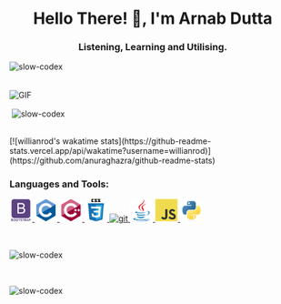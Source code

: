 <h1 align="center">Hello There! 👋, I'm Arnab Dutta</h1>
<h3 align="center">Listening, Learning and Utilising.</h3>
<p align="left"> <img src="https://komarev.com/ghpvc/?username=slow-codex&label=Profile%20views&color=0e75b6&style=flat" alt="slow-codex" /> </p>
<br>
<img align="center" alt="GIF" height="500" width="900" src="https://steamuserimages-a.akamaihd.net/ugc/1288542196648806932/B0716CA631D155EF6E105102F47E6E79083045C8/" />
<br>
<p>&nbsp;<img align="center" src="https://github-readme-stats-slow-codex.vercel.app/api?username=slow-codex&show_icons=true&theme=dark&count_private=true" alt="slow-codex" /></p>
<br>
[![willianrod's wakatime stats](https://github-readme-stats.vercel.app/api/wakatime?username=willianrod)](https://github.com/anuraghazra/github-readme-stats)

<br>
<h3 align="left">Languages and Tools:</h3>
<p align="left"> <a href="https://getbootstrap.com" target="_blank"> <img src="https://raw.githubusercontent.com/devicons/devicon/master/icons/bootstrap/bootstrap-plain-wordmark.svg" alt="bootstrap" width="40" height="40"/> </a> <a href="https://www.cprogramming.com/" target="_blank"> <img src="https://raw.githubusercontent.com/devicons/devicon/master/icons/c/c-original.svg" alt="c" width="40" height="40"/> </a> <a href="https://www.w3schools.com/cpp/" target="_blank"> <img src="https://raw.githubusercontent.com/devicons/devicon/master/icons/cplusplus/cplusplus-original.svg" alt="cplusplus" width="40" height="40"/> </a> <a href="https://www.w3schools.com/css/" target="_blank"> <img src="https://raw.githubusercontent.com/devicons/devicon/master/icons/css3/css3-original-wordmark.svg" alt="css3" width="40" height="40"/> </a> <a href="https://git-scm.com/" target="_blank"> <img src="https://www.vectorlogo.zone/logos/git-scm/git-scm-icon.svg" alt="git" width="40" height="40"/> </a> <a href="https://www.java.com" target="_blank"> <img src="https://raw.githubusercontent.com/devicons/devicon/master/icons/java/java-original.svg" alt="java" width="40" height="40"/> </a> <a href="https://developer.mozilla.org/en-US/docs/Web/JavaScript" target="_blank"> <img src="https://raw.githubusercontent.com/devicons/devicon/master/icons/javascript/javascript-original.svg" alt="javascript" width="40" height="40"/> </a> 
  <a href="https://www.python.org" target="_blank"> <img src="https://raw.githubusercontent.com/devicons/devicon/master/icons/python/python-original.svg" alt="python" width="40" height="40"/> </a> </p>
<br>
<p><img align="center" src="https://github-readme-stats-slow-codex.vercel.app/api/top-langs?username=slow-codex&show_icons=true&locale=en&theme=dark&layout=compact" alt="slow-codex" /></p>

<br>
<p><img align="center" src="https://github-readme-streak-stats.herokuapp.com/?user=slow-codex&theme=dark" alt="slow-codex" /></p>
<br>
